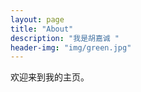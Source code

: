 ```yaml
---
layout: page
title: "About"
description: "我是胡嘉诚 " 
header-img: "img/green.jpg"
---
```


欢迎来到我的主页。





